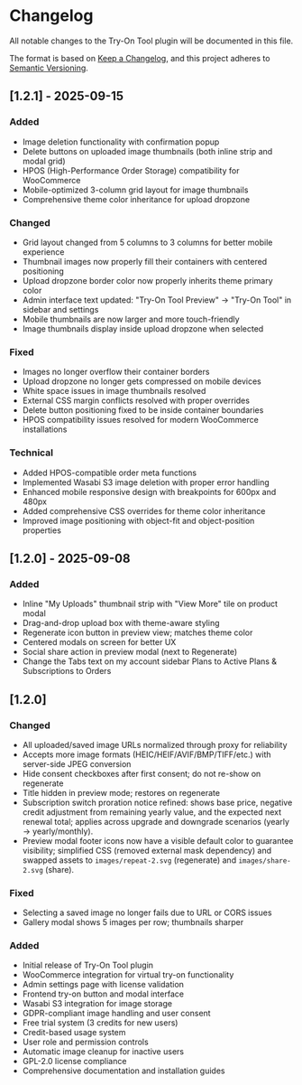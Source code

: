 # Changelog

All notable changes to the Try-On Tool plugin will be documented in this file.

The format is based on [Keep a Changelog](https://keepachangelog.com/en/1.1.0/),
and this project adheres to [Semantic Versioning](https://semver.org/spec/v2.0.0.html).

## [1.2.1] - 2025-09-15
### Added
- Image deletion functionality with confirmation popup
- Delete buttons on uploaded image thumbnails (both inline strip and modal grid)
- HPOS (High-Performance Order Storage) compatibility for WooCommerce
- Mobile-optimized 3-column grid layout for image thumbnails
- Comprehensive theme color inheritance for upload dropzone

### Changed
- Grid layout changed from 5 columns to 3 columns for better mobile experience
- Thumbnail images now properly fill their containers with centered positioning
- Upload dropzone border color now properly inherits theme primary color
- Admin interface text updated: "Try-On Tool Preview" → "Try-On Tool" in sidebar and settings
- Mobile thumbnails are now larger and more touch-friendly
- Image thumbnails display inside upload dropzone when selected

### Fixed
- Images no longer overflow their container borders
- Upload dropzone no longer gets compressed on mobile devices
- White space issues in image thumbnails resolved
- External CSS margin conflicts resolved with proper overrides
- Delete button positioning fixed to be inside container boundaries
- HPOS compatibility issues resolved for modern WooCommerce installations

### Technical
- Added HPOS-compatible order meta functions
- Implemented Wasabi S3 image deletion with proper error handling
- Enhanced mobile responsive design with breakpoints for 600px and 480px
- Added comprehensive CSS overrides for theme color inheritance
- Improved image positioning with object-fit and object-position properties

## [1.2.0] - 2025-09-08
### Added
- Inline "My Uploads" thumbnail strip with "View More" tile on product modal
- Drag-and-drop upload box with theme-aware styling
- Regenerate icon button in preview view; matches theme color
- Centered modals on screen for better UX
- Social share action in preview modal (next to Regenerate)
- Change the Tabs text on my account sidebar Plans to Active Plans & Subscriptions to Orders

## [1.2.0]
### Changed
- All uploaded/saved image URLs normalized through proxy for reliability
- Accepts more image formats (HEIC/HEIF/AVIF/BMP/TIFF/etc.) with server-side JPEG conversion
- Hide consent checkboxes after first consent; do not re-show on regenerate
- Title hidden in preview mode; restores on regenerate
- Subscription switch proration notice refined: shows base price, negative credit adjustment from remaining yearly value, and the expected next renewal total; applies across upgrade and downgrade scenarios (yearly → yearly/monthly).
- Preview modal footer icons now have a visible default color to guarantee visibility; simplified CSS (removed external mask dependency) and swapped assets to `images/repeat-2.svg` (regenerate) and `images/share-2.svg` (share).

### Fixed
- Selecting a saved image no longer fails due to URL or CORS issues
- Gallery modal shows 5 images per row; thumbnails sharper

### Added
- Initial release of Try-On Tool plugin
- WooCommerce integration for virtual try-on functionality
- Admin settings page with license validation
- Frontend try-on button and modal interface
- Wasabi S3 integration for image storage
- GDPR-compliant image handling and user consent
- Free trial system (3 credits for new users)
- Credit-based usage system
- User role and permission controls
- Automatic image cleanup for inactive users
- GPL-2.0 license compliance
- Comprehensive documentation and installation guides 